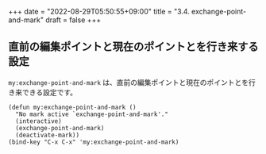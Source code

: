 +++
date = "2022-08-29T05:50:55+09:00"
title = "3.4. exchange-point-and-mark"
draft = false
+++
## 直前の編集ポイントと現在のポイントとを行き来する設定

`my:exchange-point-and-mark` は、直前の編集ポイントと現在のポイントとを行き来できる設定です。

```elisp
(defun my:exchange-point-and-mark ()
  "No mark active `exchange-point-and-mark'."
  (interactive)
  (exchange-point-and-mark)
  (deactivate-mark))		 
(bind-key "C-x C-x" 'my:exchange-point-and-mark)
```
